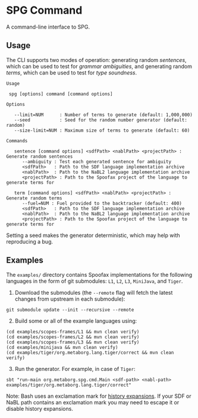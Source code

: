 # SPG Command

A command-line interface to SPG.

## Usage

The CLI supports two modes of operation: generating random _sentences_, which
can be used to test for _grammar ambiguities_, and generating random _terms_,
which can be used to test for _type soundness_.

```
Usage

 spg [options] command [command options]

Options

   --limit=NUM      : Number of terms to generate (default: 1,000,000)
   --seed           : Seed for the random number generator (default: random)
   --size-limit=NUM : Maximum size of terms to generate (default: 60)

Commands

   sentence [command options] <sdfPath> <nablPath> <projectPath> : Generate random sentences
      --ambiguity : Test each generated sentence for ambiguity
      <sdfPath>   : Path to the SDF language implementation archive
      <nablPath>  : Path to the NaBL2 language implementation archive
      <projectPath> : Path to the Spoofax project of the language to generate terms for

   term [command options] <sdfPath> <nablPath> <projectPath> : Generate random terms
      --fuel=NUM : Fuel provided to the backtracker (default: 400)
      <sdfPath>   : Path to the SDF language implementation archive
      <nablPath>  : Path to the NaBL2 language implementation archive
      <projectPath> : Path to the Spoofax project of the language to generate terms for
```

Setting a seed makes the generator deterministic, which may help with
reproducing a bug.

## Examples

The `examples/` directory contains Spoofax implementations for the following
languages in the form of git submodules: `L1`, `L2`, `L3`, `MiniJava`, and
`Tiger`.

1. Download the submodules (the `--remote` flag will fetch the latest
changes from upstream in each submodule):

  ```
  git submodule update --init --recursive --remote
  ```

2. Build some or all of the example languages using:

  ```
  (cd examples/scopes-frames/L1 && mvn clean verify)
  (cd examples/scopes-frames/L2 && mvn clean verify)
  (cd examples/scopes-frames/L3 && mvn clean verify)
  (cd examples/minijava && mvn clean verify)
  (cd examples/tiger/org.metaborg.lang.tiger/correct && mvn clean verify)
  ```

3. Run the generator. For example, in case of `Tiger`:

  ```
  sbt "run-main org.metaborg.spg.cmd.Main <sdf-path> <nabl-path> examples/tiger/org.metaborg.lang.tiger/correct"
  ```

Note: Bash uses an exclamation mark for [history
expansions](http://unix.stackexchange.com/a/33340/92581). If your SDF or NaBL
path contains an exclamation mark you may need to escape it or disable history
expansions.
